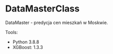 # DataMasterClass

DataMaster - predycja cen mieszkań w Moskwie.

Tools:
-  Python 3.8.8
-  XGBoost: 1.3.3
